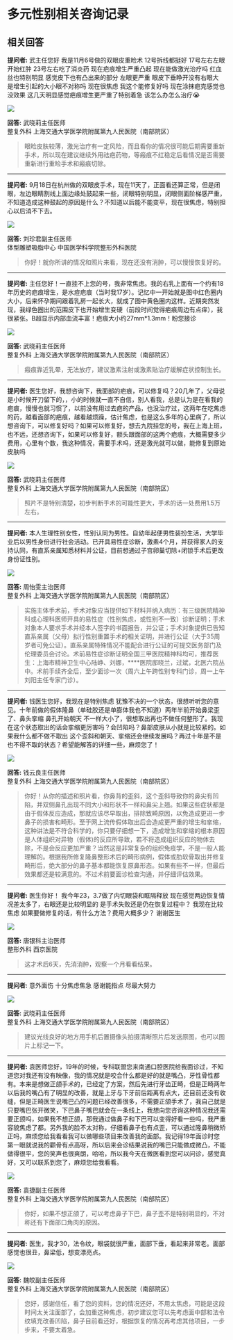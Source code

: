 # 多元性别相关咨询记录

## 相关回答

**提问者:** 武主任您好 我是11月6号做的双眼皮重睑术 12号拆线都挺好 17号左右左眼开始红肿 23号左右吃了消炎药 现在疤痕增生严重凸起 现在能做激光治疗吗 红血丝也特别明显 感觉皮下也有凸出来的部分 左眼更严重 眼皮下垂睁开没有右眼大 是增生引起的大小眼不对称吗 现在很焦虑 我这个能修复好吗 现在涂抹疤克感觉也没效果 这几天明显感觉疤痕增生更严重了特别着急 该怎么办怎么治疗😭

![](https://kano.guahao.cn/WWF2675396_image140.jpg?timestamp=1569250007882&webp=80)

**回答:** 武晓莉主任医师  
整复外科 上海交通大学医学院附属第九人民医院（南部院区）  
> 眼睑皮肤较薄，激光治疗有一定风险，而且看你的情况很可能后期需要重新手术，所以现在建议继续外用祛疤药物，等瘢痕不红稳定后看情况是否需要重新进行重睑手术和瘢痕切除。  

---

**提问者:** 9月18日在杭州做的双眼皮手术，现在11天了，正面看还算正常，但是闭眼，左边眼睛割线上面边缘处鼓起来一些，闭眼特别明显，闭眼侧面阶梯感严重，不知道造成这种鼓起的原因是什么？不知道以后能不能变平，现在很焦虑，特别担心以后消不下去。

![](https://kano.guahao.cn/wsq2578206_image140.jpg?webp=80)

**回答:** 刘珍君副主任医师  
体型雕塑吸脂中心 中国医学科学院整形外科医院  
> 你好！就你所讲的情况和照片来看，现在还没有消肿，可以慢慢恢复好的。  

---

**提问者:** 主任您好！一直挂不上您的号，我非常焦虑。我的右乳上面有一个约有18年历史的疤痕增生，是水痘疤痕（当时我17岁）。记忆中一开始就是图中红色圈内大小，后来怀孕期间跟着乳房一起长大，就成了图中黄色圈内这样。近期突然发现，我绿色圈出的范围皮下也开始增生变硬（前段时间觉得疤痕周边有点痒），我很紧张。B超显示内部血流丰富！疤痕大小约27mm\*1.3mm！盼您接诊

![](https://kano.guahao.cn/WWF2675396_image140.jpg?timestamp=1569250007882&webp=80)

**回答:** 武晓莉主任医师  
整复外科 上海交通大学医学院附属第九人民医院（南部院区）  
> 瘢痕靠近乳晕，无法放疗，建议激素注射或激素贴治疗缓解症状控制生长。  

---

**提问者:** 医生您好，我想咨询下，我面部的疤痕，可以修复吗？20几年了，父母说是小时候开刀留下的，，小的时候就一直不自信，别人看我，总是认为是在看我的疤痕，慢慢也就习惯了，以前没有用过去疤的产品，也没治疗过，这两年在吃焦虑的药，越看面部的疤痕，越看越烦躁，估计焦虑，也是这么多年的心里病了，所以想咨询下，可以修复好吗？如果可以修复好，想去九院挂您的号，我在上海上班，也不远，还想咨询下，如果可以修复好，额头跟面部的这两个疤痕，大概需要多少费用，心里有个数，我这种情况，需要手术吗，还是激光就可以做，能修复到原始皮肤吗

![](https://kano.guahao.cn/WWF2675396_image140.jpg?timestamp=1569250007882&webp=80)

**回答:** 武晓莉主任医师  
整复外科 上海交通大学医学院附属第九人民医院（南部院区）  
> 照片不是特别清楚，初步判断手术的可能性更大，手术的话一处费用1.5万左右。  

---

**提问者:** 本人生理性别女性，性别认同为男性。自幼年起便男性装扮生活，大学毕业后以男性身份进行社会活动。已开具易性症诊断，激素4个月，并获得家人的支持认同，有直系亲属知悉材料并公证，目前想通过子宫卵巢切除+闭锁手术后更改身份证性别。

![](https://kano.guahao.cn/eWM701166613_image140.jpg?timestamp=1659938558461&webp=80)

**回答:** 周怡雯主治医师  
整复外科 上海交通大学医学院附属第九人民医院（南部院区）  
> 实施主体手术前，手术对象应当提供如下材料并纳入病历：有三级医院精神科或心理科医师开具的易性症（性别焦虑，或性别不一致）诊断证明；手术对象本人要求手术并经本人签字的书面报告，并公证；手术对象提供已告知直系亲属（父母）拟行性别重置手术的相关证明，并进行公证（大于35周岁者可免公证）。直系亲属特殊情况不能配合进行公证的可提交医务部门及伦理委员会讨论。术前易性症诊断证明全国三甲医院精神科均可，推荐医生：上海市精神卫生中心陆峥、刘娜，****医院邸晓兰，过斌，北医六院丛中。术前手续齐全后，至少面诊一次（周六上午跨性别专科门诊，周一上午刘阳主任专家门诊）。  

---

**提问者:** 钱医生您好，我现在是特别焦虑 犹豫不决的一个状态，很想听听您的意见。十年前做的假体隆鼻（单硅胶还是单膨体我也不知道）两年半前开始鼻梁歪了、鼻头挛缩 鼻孔开始朝天 不一样大小了，很想取出再也不做任何整形了。我现在这个状态取出的话会挛缩更厉害吗？会凹陷吗？鼻部皮肤从小就是比较紧的。如果我什么都不做不取出 这个歪斜和朝天、挛缩还会继续发展吗？再过十年是不是也不得不取的状态？希望能解答的详细一些，麻烦您了！

![](https://kano.guahao.cn/ifO2603960_image140.jpg?webp=80)

**回答:** 钱云良主任医师  
整复外科 上海交通大学医学院附属第九人民医院（南部院区）  
> 你好！从你的描述和照片看，你鼻背的歪斜，这个歪斜导致你的鼻尖有凹陷，并双侧鼻孔出现不同大小和形状不一样和鼻尖上翘。如果这些症状都是由于假体反应造成，那就应该尽早取出，排除致畸原因，以免造成更进一步鼻子的损害和畸形。至于网上流传假体取出后会造成更严重的增生和挛缩，这种讲法是不符合科学的，你只要仔细想一下，造成增生和挛缩的根本原因是人体组织对异物（假体)的反应所导致，若不将造成组织反应的物体去除，不是会反应更加严重？当然这是非常复杂的组织免疫学，不是一般人能理解的。根据我所修复隆鼻整形术后的畸形病例，假体或肋软骨取出并修复畸形后，绝大部分的鼻子基本都能恢复原鼻形态。如果有些不一样，但最后效果都还是较满意的。不过术前要面诊检查沟通，并仔细评估效果。  

---

**提问者:** 医生你好！ 我今年23，3.7做了内切眼袋和眶隔释放 现在感觉两边恢复情况差太多了，右眼还是比较明显的 是手术失败还是仍在恢复过程中？ 我现在比较焦虑 如果要做修复的话，有什么方法？费用大概多少？ 谢谢医生

![](https://kano.guahao.cn/JG532501261_image140.jpg?timestamp=1524645755072&webp=80)

**回答:** 唐银科主治医师  
整形外科 西京医院  
> 这才术后6天，先消消肿，观察一个月看看结果。  

---

**提问者:** 意外面伤 十分焦虑焦急 感谢能指点 尽最大努力

![](https://kano.guahao.cn/WWF2675396_image140.jpg?timestamp=1569250007882&webp=80)

**回答:** 武晓莉主任医师  
整复外科 上海交通大学医学院附属第九人民医院（南部院区）  
> 建议光线良好的地方用手机后置摄像头拍摄清晰照片后发送原图，也可以图片上标记一下。  

---

**提问者:** 袁医师您好，19年的时候，专科联盟您来南通口腔医院给我面诊过，不知道您对我还有没有映像，我的情况就是咬合什么都是好的就是嘴凸，牙性骨性都有。本来是想做正颌手术的，已经定了方案，然后先进行牙齿正畸，但是正畸两年以后我的嘴凸有了明显的改善，就是上牙与下牙前后距离有点大，还目前还没有收缝，但是正畸医生说嘴巴凸的问题已经改善很多，不需要正颌手术了，我自己就是只要嘴巴张开微笑，下巴鼻子嘴巴就会在一条线上，我想向您咨询这种情况我还需要正颌吗，如果我不想正颌，那我通过做鼻子和下巴可以变得好看一些吗，我严重容貌焦虑了都。另外我的脸不太对称，仔细看鼻子也有点歪，可以通过隆鼻稍微矫正吗，麻烦您给我看看我可以做哪些项目来改善我的面部。我记得19年面诊时您第一眼就说我的颧骨有点高呀，所以后来会诊结果说我的嘴巴只能做成微凸，不能做得很平，您的笑声也很爽朗，哈哈，所以我今天在微医看到您可以问诊，感觉真好，又可以联系到您了，麻烦您给我看看。

![](https://kano.guahao.cn/8oJ46867386_image140.jpg?timestamp=1536111513241&webp=80)

**回答:** 袁捷副主任医师  
整复外科 上海交通大学医学院附属第九人民医院（南部院区）  
> 你好，如果不想正颌了，可以考虑鼻子下巴，鼻子歪不是特别明显的，不对称还有下面部口角肉的原因。  

---

**提问者:** 医生，我才30，法令纹，眼袋就很严重，面部下垂，看起来非常老。面部感觉也很丑，鼻梁低，想变漂亮点。

![](https://kano.guahao.cn/peg205901061_image140.jpg?timestamp=1578465386121&webp=80)

**回答:** 魏皎副主任医师  
整复外科 上海交通大学医学院附属第九人民医院（南部院区）  
> 您好，感谢信任，看了您的资料，您的情况还好，不用太焦虑，可能是这段时间太关注面部了，会加重这种焦虑，初步建议您可以先考虑面中部和法令纹填充改善凹陷，鼻子目前看还好，根据恢复的情况再考虑其他项目，一步步来，不要太着急。  